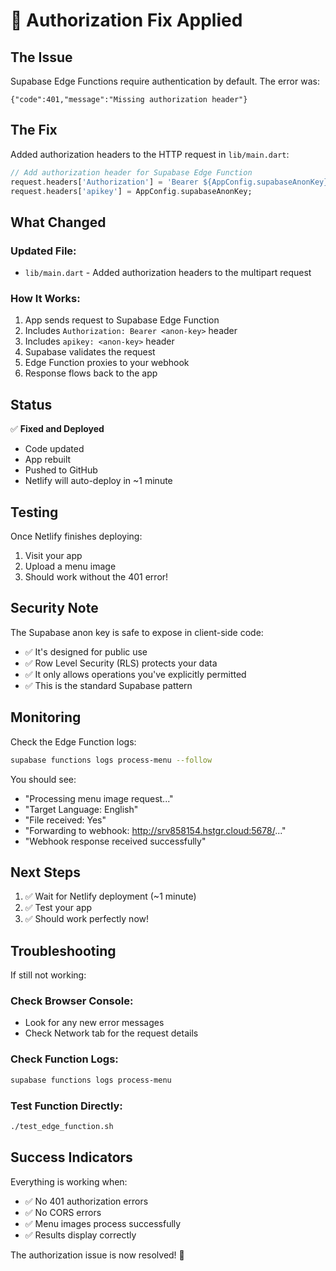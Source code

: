 # 🔐 Authorization Fix Applied

## The Issue

Supabase Edge Functions require authentication by default. The error was:

```
{"code":401,"message":"Missing authorization header"}
```

## The Fix

Added authorization headers to the HTTP request in `lib/main.dart`:

```dart
// Add authorization header for Supabase Edge Function
request.headers['Authorization'] = 'Bearer ${AppConfig.supabaseAnonKey}';
request.headers['apikey'] = AppConfig.supabaseAnonKey;
```

## What Changed

### Updated File:

- `lib/main.dart` - Added authorization headers to the multipart request

### How It Works:

1. App sends request to Supabase Edge Function
2. Includes `Authorization: Bearer <anon-key>` header
3. Includes `apikey: <anon-key>` header
4. Supabase validates the request
5. Edge Function proxies to your webhook
6. Response flows back to the app

## Status

✅ **Fixed and Deployed**

- Code updated
- App rebuilt
- Pushed to GitHub
- Netlify will auto-deploy in ~1 minute

## Testing

Once Netlify finishes deploying:

1. Visit your app
2. Upload a menu image
3. Should work without the 401 error!

## Security Note

The Supabase anon key is safe to expose in client-side code:

- ✅ It's designed for public use
- ✅ Row Level Security (RLS) protects your data
- ✅ It only allows operations you've explicitly permitted
- ✅ This is the standard Supabase pattern

## Monitoring

Check the Edge Function logs:

```bash
supabase functions logs process-menu --follow
```

You should see:

- "Processing menu image request..."
- "Target Language: English"
- "File received: Yes"
- "Forwarding to webhook: http://srv858154.hstgr.cloud:5678/..."
- "Webhook response received successfully"

## Next Steps

1. ✅ Wait for Netlify deployment (~1 minute)
2. ✅ Test your app
3. ✅ Should work perfectly now!

## Troubleshooting

If still not working:

### Check Browser Console:

- Look for any new error messages
- Check Network tab for the request details

### Check Function Logs:

```bash
supabase functions logs process-menu
```

### Test Function Directly:

```bash
./test_edge_function.sh
```

## Success Indicators

Everything is working when:

- ✅ No 401 authorization errors
- ✅ No CORS errors
- ✅ Menu images process successfully
- ✅ Results display correctly

The authorization issue is now resolved! 🎉
